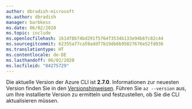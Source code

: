 ```yaml
---
author: dbradish-microsoft
ms.author: dbradish
manager: barbkess
ms.date: 06/02/2020
ms.topic: include
ms.openlocfilehash: 161df8b74bd291f5764f3534b133e94b6fc82c44
ms.sourcegitcommit: 62355a77ca59addf7b19db6b95027676e52fd936
ms.translationtype: HT
ms.contentlocale: de-DE
ms.lasthandoff: 06/02/2020
ms.locfileid: "84275729"
---
```

Die aktuelle Version der Azure CLI ist __2.7.0__. Informationen zur neuesten Version finden Sie in den [Versionshinweisen](../release-notes-azure-cli.md). Führen Sie `az --version` aus, um Ihre installierte Version zu ermitteln und festzustellen, ob Sie die CLI aktualisieren müssen.
